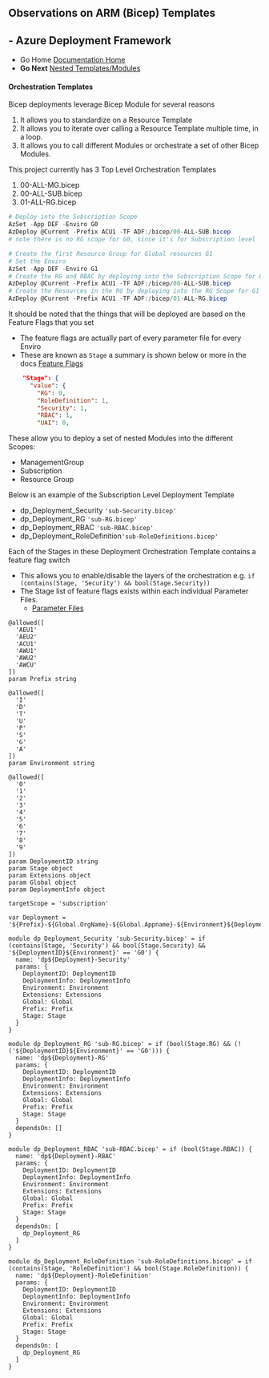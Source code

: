 ## Observations on ARM (Bicep) Templates 

## - Azure Deployment Framework ## 
- Go Home [Documentation Home](./index.md)
- **Go Next** [Nested Templates/Modules](./Nested_Templates.md)

####  Orchestration Templates

Bicep deployments leverage Bicep Module for several reasons
1) It allows you to standardize on a Resource Template
1) It allows you to iterate over calling a Resource Template multiple time, in a loop.
1) It allows you to call different Modules or orchestrate a set of other Bicep Modules.

This project currently has 3 Top Level Orchestration Templates
1) 00-ALL-MG.bicep
1) 00-ALL-SUB.bicep
1) 01-ALL-RG.bicep

```powershell
# Deploy into the Subscription Scope
AzSet -App DEF -Enviro G0
AzDeploy @Current -Prefix ACU1 -TF ADF:/bicep/00-ALL-SUB.bicep
# note there is no RG scope for G0, since it's for Subscription level

# Create the first Resource Group for Global resources G1
# Set the Enviro
AzSet -App DEF -Enviro G1
# Create the RG and RBAC by deploying into the Subscription Scope for G1
AzDeploy @Current -Prefix ACU1 -TF ADF:/bicep/00-ALL-SUB.bicep
# Create the Resources in the RG by deploying into the RG Scope for G1
AzDeploy @Current -Prefix ACU1 -TF ADF:/bicep/01-ALL-RG.bicep

```
It should be noted that the things that will be deployed are based on the Feature Flags that you set
- The feature flags are actually part of every parameter file for every Enviro
- These are known as `Stage` a summary is shown below or more in the docs [Feature Flags](./Feature_Flags.md)
```json
    "Stage": {
      "value": {
        "RG": 0,
        "RoleDefinition": 1,
        "Security": 1,
        "RBAC": 1,
        "UAI": 0,
```

These allow you to deploy a set of nested Modules into the different Scopes:
- ManagementGroup
- Subscription
- Resource Group

Below is an example of the Subscription Level Deployment Template
- dp_Deployment_Security `'sub-Security.bicep'`
- dp_Deployment_RG `'sub-RG.bicep'`
- dp_Deployment_RBAC `'sub-RBAC.bicep'`
- dp_Deployment_RoleDefinition`'sub-RoleDefinitions.bicep'`

Each of the Stages in these Deployment Orchestration Template contains a feature flag switch
- This allows you to enable/disable the layers of the orchestration e.g. `if (contains(Stage, 'Security') && bool(Stage.Security))`
- The Stage list of feature flags exists within each individual Parameter Files.
    - [Parameter Files](./Parameter_Files.md)

```Bicep
@allowed([
  'AEU1'
  'AEU2'
  'ACU1'
  'AWU1'
  'AWU2'
  'AWCU'
])
param Prefix string

@allowed([
  'I'
  'D'
  'T'
  'U'
  'P'
  'S'
  'G'
  'A'
])
param Environment string

@allowed([
  '0'
  '1'
  '2'
  '3'
  '4'
  '5'
  '6'
  '7'
  '8'
  '9'
])
param DeploymentID string
param Stage object
param Extensions object
param Global object
param DeploymentInfo object

targetScope = 'subscription'

var Deployment = '${Prefix}-${Global.OrgName}-${Global.Appname}-${Environment}${DeploymentID}'

module dp_Deployment_Security 'sub-Security.bicep' = if (contains(Stage, 'Security') && bool(Stage.Security) && '${DeploymentID}${Environment}' == 'G0') {
  name: 'dp${Deployment}-Security'
  params: {
    DeploymentID: DeploymentID
    DeploymentInfo: DeploymentInfo
    Environment: Environment
    Extensions: Extensions
    Global: Global
    Prefix: Prefix
    Stage: Stage
  }
}

module dp_Deployment_RG 'sub-RG.bicep' = if (bool(Stage.RG) && (!('${DeploymentID}${Environment}' == 'G0'))) {
  name: 'dp${Deployment}-RG'
  params: {
    DeploymentID: DeploymentID
    DeploymentInfo: DeploymentInfo
    Environment: Environment
    Extensions: Extensions
    Global: Global
    Prefix: Prefix
    Stage: Stage
  }
  dependsOn: []
}

module dp_Deployment_RBAC 'sub-RBAC.bicep' = if (bool(Stage.RBAC)) {
  name: 'dp${Deployment}-RBAC'
  params: {
    DeploymentID: DeploymentID
    DeploymentInfo: DeploymentInfo
    Environment: Environment
    Extensions: Extensions
    Global: Global
    Prefix: Prefix
    Stage: Stage
  }
  dependsOn: [
    dp_Deployment_RG
  ]
}

module dp_Deployment_RoleDefinition 'sub-RoleDefinitions.bicep' = if (contains(Stage, 'RoleDefinition') && bool(Stage.RoleDefinition)) {
  name: 'dp${Deployment}-RoleDefinition'
  params: {
    DeploymentID: DeploymentID
    DeploymentInfo: DeploymentInfo
    Environment: Environment
    Extensions: Extensions
    Global: Global
    Prefix: Prefix
    Stage: Stage
  }
  dependsOn: [
    dp_Deployment_RG
  ]
}

```
